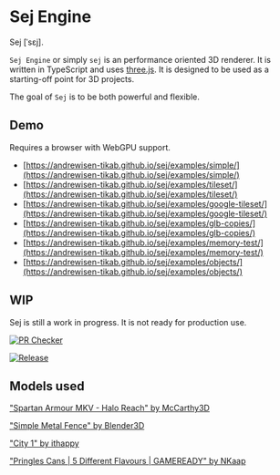 # Sej Engine

Sej \[ˈsɛj\].

`Sej Engine` or simply `sej` is an performance oriented 3D renderer. It is written in TypeScript and uses [three.js](https://threejs.org/). It is designed to be used as a starting-off point for 3D projects.

The goal of `Sej` is to be both powerful and flexible.

## Demo

Requires a browser with WebGPU support.

-   [https://andrewisen-tikab.github.io/sej/examples/simple/](https://andrewisen-tikab.github.io/sej/examples/simple/)
-   [https://andrewisen-tikab.github.io/sej/examples/tileset/](https://andrewisen-tikab.github.io/sej/examples/tileset/)
-   [https://andrewisen-tikab.github.io/sej/examples/google-tileset/](https://andrewisen-tikab.github.io/sej/examples/google-tileset/)
-   [https://andrewisen-tikab.github.io/sej/examples/glb-copies/](https://andrewisen-tikab.github.io/sej/examples/glb-copies/)
-   [https://andrewisen-tikab.github.io/sej/examples/memory-test/](https://andrewisen-tikab.github.io/sej/examples/memory-test/)
-   [https://andrewisen-tikab.github.io/sej/examples/objects/](https://andrewisen-tikab.github.io/sej/examples/objects/)

## WIP

Sej is still a work in progress. It is not ready for production use.

[![PR Checker](https://github.com/andrewisen-tikab/sej/actions/workflows/pr.yml/badge.svg)](https://github.com/andrewisen-tikab/sej/actions/workflows/pr.yml)

[![Release](https://github.com/andrewisen-tikab/sej/actions/workflows/release.yml/badge.svg)](https://github.com/andrewisen-tikab/sej/actions/workflows/release.yml)

## Models used

["Spartan Armour MKV - Halo Reach" by McCarthy3D](https://sketchfab.com/3d-models/spartan-armour-mkv-halo-reach-57070b2fd9ff472c8988e76d8c5cbe66)

["Simple Metal Fence" by Blender3D](https://sketchfab.com/3d-models/simple-metal-fence-9450c03e6c074982b9f86cd73866b461)

["City 1" by ithappy](https://sketchfab.com/3d-models/city-1-55b5426840fd45f19f19efdb4293f986)

["Pringles Cans | 5 Different Flavours | GAMEREADY" by NKaap](https://sketchfab.com/3d-models/pringles-cans-5-different-flavours-gameready-ba9779250e314c16abe05e9a00f33a02)
